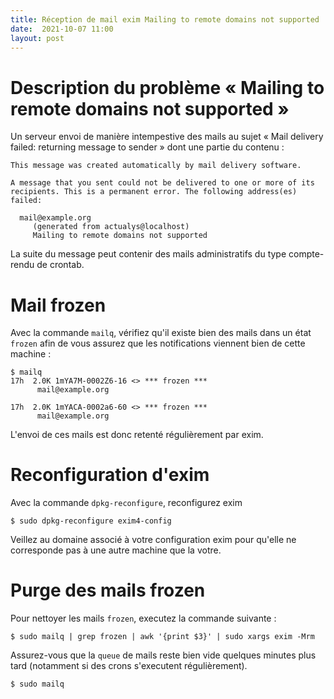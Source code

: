 ```yaml
---
title: Réception de mail exim Mailing to remote domains not supported
date:  2021-10-07 11:00
layout: post
---
```


# Description du problème « Mailing to remote domains not supported »

Un serveur envoi de manière intempestive des mails au sujet « Mail delivery failed: returning message to sender » dont une partie du contenu :

    This message was created automatically by mail delivery software.

    A message that you sent could not be delivered to one or more of its
    recipients. This is a permanent error. The following address(es) failed:

      mail@example.org
         (generated from actualys@localhost)
         Mailing to remote domains not supported

La suite du message peut contenir des mails administratifs du type compte-rendu de crontab.

# Mail frozen

Avec la commande `mailq`, vérifiez qu'il existe bien des mails dans un état `frozen` afin de vous assurez que les notifications viennent bien de cette machine :

    $ mailq
    17h  2.0K 1mYA7M-0002Z6-16 <> *** frozen ***
          mail@example.org

    17h  2.0K 1mYACA-0002a6-60 <> *** frozen ***
          mail@example.org

L'envoi de ces mails est donc retenté régulièrement par exim.

# Reconfiguration d'exim

Avec la commande `dpkg-reconfigure`, reconfigurez exim

    $ sudo dpkg-reconfigure exim4-config

Veillez au domaine associé à votre configuration exim pour qu'elle ne corresponde pas à une autre machine que la votre.

# Purge des mails frozen

Pour nettoyer les mails `frozen`, executez la commande suivante :

    $ sudo mailq | grep frozen | awk '{print $3}' | sudo xargs exim -Mrm

Assurez-vous que la `queue` de mails reste bien vide quelques minutes plus tard (notamment si des crons s'executent régulièrement).

    $ sudo mailq
